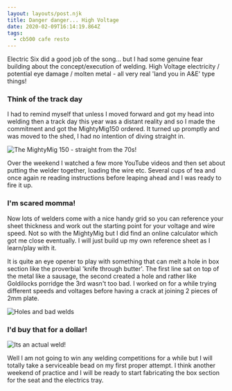 ```yaml
---
layout: layouts/post.njk
title: Danger danger... High Voltage
date: 2020-02-09T16:14:19.864Z
tags:
  - cb500 cafe resto
---
```

Electric Six did a good job of the song... but I had some genuine fear building about the concept/execution of welding. High Voltage electricity / potential eye damage / molten metal - all very real 'land you in A&E' type things!

### Think of the track day

I had to remind myself that unless I moved forward and got my head into welding then a track day this year was a distant reality and so I made the commitment and got the MightyMig150 ordered. It turned up promptly and was moved to the shed, I had no intention of diving straight in. 

![The MightyMig 150 - straight from the 70s!](/images/mighty-mig-150.jpg "The MightyMig 150 - straight from the 70s!")

Over the weekend I watched a few more YouTube videos and then set about putting the welder together, loading the wire etc. Several cups of tea and once again re reading instructions before leaping ahead and I was ready to fire it up.

### I'm scared momma!

Now lots of welders come with a nice handy grid so you can reference your sheet thickness and work out the starting point for your voltage and wire speed. Not so with the MightyMig but I did find an online calculator which got me close eventually. I will just build up my own reference sheet as I learn/play with it.

It is quite an eye opener to play with something that can melt a hole in box section like the proverbial 'knife through butter'. The first line sat on top of the metal like a sausage, the second created a hole and rather like Goldilocks porridge the 3rd wasn't too bad.  I worked on for a while trying different speeds and voltages before having a crack at joining 2 pieces of 2mm plate. 

![Holes and bad welds](/images/holes-bad-welds.jpg "Holes and bad welds")

### I'd buy that for a dollar!

![Its an actual weld!  ](/images/its-a-weld.jpg "Its an actual weld!  ")

Well I am not going to win any welding competitions for a while but I will totally take a serviceable bead on my first proper attempt. I think another weekend of practice and I will be ready to start fabricating the box section for the seat and the electrics tray.
